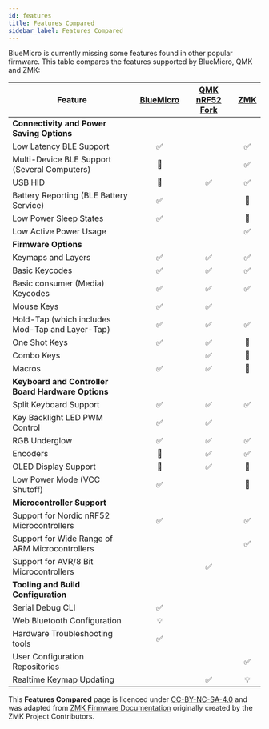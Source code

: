 ```yaml
---
id: features
title: Features Compared
sidebar_label: Features Compared
---
```



BlueMicro is currently missing some features found in other popular firmware. This table compares the features supported by BlueMicro, QMK and ZMK:

| **Feature**                                                                                                            | [BlueMicro](http://bluemicro.jpconstantineau.com/) | [QMK nRF52 Fork](https://github.com/joric/nrfmicro/wiki/QMK) | [ZMK](https://zmkfirmware.dev/) |
| ---------------------------------------------------------------------------------------------------------------------- |  :-------: | :-: | :-: |
| **Connectivity and Power Saving Options**                                                                              |            |     |    |
| Low Latency BLE Support                                                                                                |     ✅    |      | ✅  |
| Multi-Device BLE Support (Several Computers)                                                                           |     🚧    |      | ✅  | 
| USB HID                                                                                                                |     🚧    | ✅  | ✅  |
| Battery Reporting (BLE Battery Service)                                                                                |     ✅    |      | 🚧  |
| Low Power Sleep States                                                                                                 |     ✅    |      | 🚧  |
| Low Active Power Usage                                                                                                 |            |      | ✅  |
| **Firmware Options**                                                                                                   |            |      |    |
| Keymaps and Layers                                                                                                     |     ✅     | ✅  | ✅  |
| Basic Keycodes                                                                                                         |     ✅     | ✅  | ✅  | 
| Basic consumer (Media) Keycodes                                                                                        |     ✅     | ✅  | ✅  |
| Mouse Keys                                                                                                             |     ✅     | ✅  |      |
| Hold-Tap (which includes Mod-Tap and Layer-Tap)                                                                        |     ✅     | ✅  | ✅  | 
| One Shot Keys                                                                                                          |     ✅     | ✅  | 🚧  |
| Combo Keys                                                                                                             |             | ✅  | 🚧  |
| Macros                                                                                                                 |     ✅     | ✅  | 🚧  |
| **Keyboard and Controller Board Hardware Options**                                                                     |            |     |    |
| Split Keyboard Support                                                                                                 |     ✅     | ✅  | ✅  |
| Key Backlight LED PWM Control                                                                                          |     ✅     | ✅  |      |
| RGB Underglow                                                                                                          |     ✅     | ✅  | ✅  |
| Encoders                                                                                                               |     🚧     | ✅  | ✅  |
| OLED Display Support                                                                                                   |     🚧     | ✅  | 🚧  |
| Low Power Mode (VCC Shutoff)                                                                                           |     ✅     |     | 🚧  |
| **Microcontroller Support**                                                                                            |            |     |    |
| Support for Nordic nRF52 Microcontrollers                                                                              |     ✅     |     |  ✅  |
| Support for Wide Range of ARM Microcontrollers                                                                         |            |     | ✅  |
| Support for AVR/8 Bit Microcontrollers                                                                                 |            | ✅  |     |
| **Tooling and Build Configuration**                                                                                    |            |     |    |
| Serial Debug CLI                                                                                                       |      ✅   |     |    |
| Web Bluetooth Configuration                                                                                            |      💡    |     |    |
| Hardware Troubleshooting tools                                                                                         |      ✅   |     |    |
| User Configuration Repositories                                                                                        |            |     | ✅  |
| Realtime Keymap Updating                                                                                               |            | ✅  |  💡  |


This __Features Compared__ page is licenced under [CC-BY-NC-SA-4.0](https://creativecommons.org/licenses/by-nc-sa/4.0/) and was adapted from [ZMK Firmware Documentation](https://zmkfirmware.dev/docs/) originally created by the ZMK Project Contributors.

